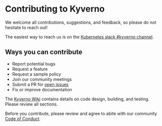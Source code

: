 # Contributing to Kyverno

We welcome all contributions, suggestions, and feedback, so please do not hesitate to reach out!

The easiest way to reach us is on the [Kubernetes slack #kyverno channel](https://app.slack.com/client/T09NY5SBT/CLGR9BJU9). 

## Ways you can contribute
- Report potential bugs
- Request a feature
- Request a sample policy
- Join our community meetings
- Submit a PR for [open issues](https://github.com/kyverno/kyverno/issues?q=is%3Aissue+is%3Aopen+label%3A%22good+first+issue%22)
- Fix or improve documentation

The [Kyverno Wiki](https://github.com/kyverno/kyverno/wiki) contains details on code design, building, and testing. Please review all sections.

Before you contribute, please review and agree to abite with our community [Code of Conduct](/CODE_OF_CONDUCT.md).

